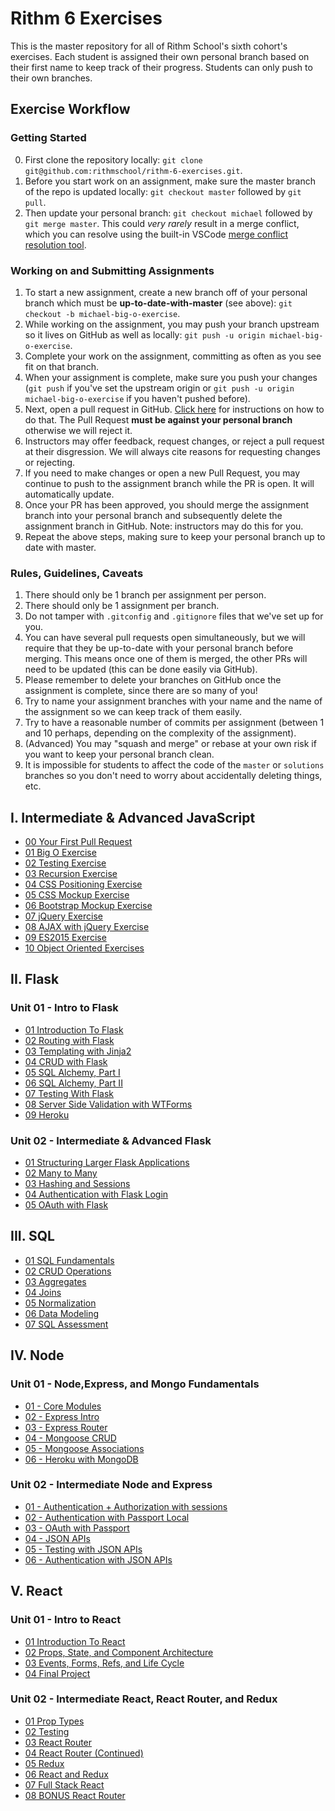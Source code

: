 # Rithm 6 Exercises

This is the master repository for all of Rithm School's sixth cohort's exercises.
Each student is assigned their own personal branch based on their first name to keep track of their progress.
Students can only push to their own branches.

## Exercise Workflow

### Getting Started

0. First clone the repository locally: `git clone git@github.com:rithmschool/rithm-6-exercises.git`.
1. Before you start work on an assignment, make sure the master branch of the repo is updated locally: `git checkout master` followed by `git pull`.
1. Then update your personal branch: `git checkout michael` followed by `git merge master`. This could _very rarely_ result in a merge conflict, which you can resolve using the built-in VSCode [merge conflict resolution tool](https://code.visualstudio.com/docs/editor/versioncontrol#_merge-conflicts).

### Working on and Submitting Assignments

1. To start a new assignment, create a new branch off of your personal branch which must be **up-to-date-with-master** (see above): `git checkout -b michael-big-o-exercise`.
1. While working on the assignment, you may push your branch upstream so it lives on GitHub as well as locally: `git push -u origin michael-big-o-exercise`.
1. Complete your work on the assignment, committing as often as you see fit on that branch.
1. When your assignment is complete, make sure you push your changes (`git push` if you've set the upstream origin or `git push -u origin michael-big-o-exercise` if you haven't pushed before).
1. Next, open a pull request in GitHub. [Click here](https://help.github.com/articles/creating-a-pull-request/) for instructions on how to do that. The Pull Request **must be against your personal branch** otherwise we will reject it.
1. Instructors may offer feedback, request changes, or reject a pull request at their disgression. We will always cite reasons for requesting changes or rejecting.
1. If you need to make changes or open a new Pull Request, you may continue to push to the assignment branch while the PR is open. It will automatically update.
1. Once your PR has been approved, you should merge the assignment branch into your personal branch and subsequently delete the assignment branch in GitHub. Note: instructors may do this for you.
1. Repeat the above steps, making sure to keep your personal branch up to date with master.

### Rules, Guidelines, Caveats

1. There should only be 1 branch per assignment per person.
1. There should only be 1 assignment per branch.
1. Do not tamper with `.gitconfig` and `.gitignore` files that we've set up for you.
1. You can have several pull requests open simultaneously, but we will require that they be up-to-date with your personal branch before merging. This means once one of them is merged, the other PRs will need to be updated (this can be done easily via GitHub).
1. Please remember to delete your branches on GitHub once the assignment is complete, since there are so many of you!
1. Try to name your assignment branches with your name and the name of the assignment so we can keep track of them easily.
1. Try to have a reasonable number of commits per assignment (between 1 and 10 perhaps, depending on the complexity of the assignment).
1. (Advanced) You may "squash and merge" or rebase at your own risk if you want to keep your personal branch clean.
1. It is impossible for students to affect the code of the `master` or `solutions` branches so you don't need to worry about accidentally deleting things, etc.

## I. Intermediate & Advanced JavaScript

* [00 Your First Pull Request](./intermediate-js/00-first-pull-request)
* [01 Big O Exercise](./intermediate-js/01-big-o)
* [02 Testing Exercise](./intermediate-js/02-testing)
* [03 Recursion Exercise](./intermediate-js/03-recursion)
* [04 CSS Positioning Exercise](./intermediate-js/04-css-positioning)
* [05 CSS Mockup Exercise](./intermediate-js/05-css-mocks)
* [06 Bootstrap Mockup Exercise](./intermediate-js/06-bootstrap-mocks)
* [07 jQuery Exercise](./intermediate-js/07-jquery)
* [08 AJAX with jQuery Exercise](./intermediate-js/08-ajax-jquery)
* [09 ES2015 Exercise](./intermediate-js/09-es2015)
* [10 Object Oriented Exercises](./intermediate-js/10-oop)

## II. Flask

### Unit 01 - Intro to Flask

* [01 Introduction To Flask](./flask/Unit-01/01-flask-intro/readme.md)
* [02 Routing with Flask](./flask/Unit-01/02-flask-routing/readme.md)
* [03 Templating with Jinja2](./flask/Unit-01/03-templating/readme.md)
* [04 CRUD with Flask](./flask/Unit-01/04-flask-crud/readme.md)
* [05 SQL Alchemy, Part I](./flask/Unit-01/05-sql-alchemy-1/readme.md)
* [06 SQL Alchemy, Part II](./flask/Unit-01/06-sql-alchemy-2/readme.md)
* [07 Testing With Flask](./flask/Unit-01/07-testing/readme.md)
* [08 Server Side Validation with WTForms](./flask/Unit-01/08-forms/readme.md)
* [09 Heroku](./flask/Unit-01/09-heroku/readme.md)

### Unit 02 - Intermediate & Advanced Flask

* [01 Structuring Larger Flask Applications](./flask/Unit-02/01-blueprints/readme.md)
* [02 Many to Many](./flask/Unit-02/02-many-to-many/readme.md)
* [03 Hashing and Sessions](./flask/Unit-02/03-hashing-sessions/readme.md)
* [04 Authentication with Flask Login](./flask/Unit-02/04-flask-login/readme.md)
* [05 OAuth with Flask](./flask/Unit-02/05-oauth/readme.md)

## III. SQL

* [01 SQL Fundamentals](./sql/01-fundamentals.md)
* [02 CRUD Operations](./sql/02-crud_operators.md)
* [03 Aggregates](./sql/03-aggregates.md)
* [04 Joins](./sql/04-joins.md)
* [05 Normalization](./sql/05-normalization.md)
* [06 Data Modeling](./sql/06-modeling.md)
* [07 SQL Assessment](./sql/07-assessment.md)

## IV. Node

### Unit 01 - Node,Express, and Mongo Fundamentals

* [01 - Core Modules](./node/Unit-01/01-core_modules.md)
* [02 - Express Intro](./node/Unit-01/02-express_intro.md)
* [03 - Express Router](./node/Unit-01/03-express_router.md)
* [04 - Mongoose CRUD](./node/Unit-01/04-mongoose_crud.md)
* [05 - Mongoose Associations](./node/Unit-01/05-mongoose_associations.md)
* [06 - Heroku with MongoDB](./node/Unit-01/06-heroku_with_mongodb.md)

### Unit 02 - Intermediate Node and Express

* [01 - Authentication + Authorization with sessions](./node/Unit-02/01-cookies_sessions_auth.md)
* [02 - Authentication with Passport Local](./node/Unit-02/02-passport.md)
* [03 - OAuth with Passport](./node/Unit-02/03-oauth.md)
* [04 - JSON APIs](./node/Unit-02/04-json_apis.md)
* [05 - Testing with JSON APIs](./node/Unit-02/05-testing_apis.md)
* [06 - Authentication with JSON APIs](./node/Unit-02/06-json_apis_auth.md)

## V. React

### Unit 01 - Intro to React

* [01 Introduction To React](./react/Unit-01/01-introduction-to-react)
* [02 Props, State, and Component Architecture](./react/Unit-01/02-props-state-component-architecture)
* [03 Events, Forms, Refs, and Life Cycle](./react/Unit-01/03-events-forms-refs-life-cycle)
* [04 Final Project](./react/Unit-01/04-final-project/readme.md)

### Unit 02 - Intermediate React, React Router, and Redux

* [01 Prop Types](./react/Unireact/t-02/02-prop-types/readme.md)
* [02 Testing](./react/Unit-02/02-testing/readme.md)
* [03 React Router](./react/Unit-02/03-react-router)
* [04 React Router (Continued)](./react/Unit-02/04-react-router-continued)
* [05 Redux](./react/Unit-02/05-redux)
* [06 React and Redux](./react/Unit-02/06-react-redux)
* [07 Full Stack React](./react/Unit-02/07-full-stack-react)
* [08 BONUS React Router](./react/Unit-02/08-bonus-react-router)
